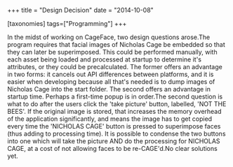 +++
title = "Design Decision"
date = "2014-10-08"

[taxonomies]
tags=["Programming"]
+++

In the midst of working on CageFace, two design questions arose.The program requires that facial images of Nicholas Cage be embedded so that they can later be superimposed. This could be performed manually, with each asset being loaded and processed at startup to determine it's attributes, or they could be precalculated. The former offers an advantage in two forms: it cancels out API differences between platforms, and it is easier when developing because all that's needed is to dump images of Nicholas Cage into the start folder. The second offers an advantage in startup time. Perhaps a first-time popup is in order.The second question is what to do after the users click the 'take picture' button, labelled, 'NOT THE BEES'. If the original image is stored, that increases the memory overhead of the application significantly, and means the image has to get copied every time the 'NICHOLAS CAGE' button is pressed to superimpose faces (thus adding to processing time). It is possible to condense the two buttons into one which will take the picture AND do the processing for NICHOLAS CAGE, at a cost of not allowing faces to be re-CAGE'd.No clear solutions yet.

